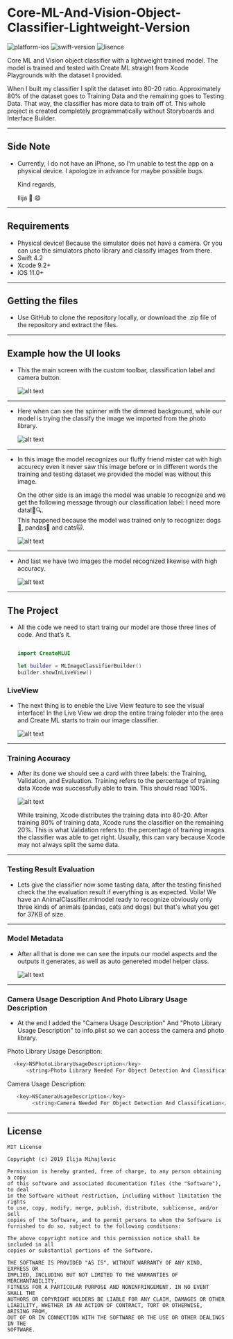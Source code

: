 # Core-ML-And-Vision-Object-Classifier-Lightweight-Version

![platform-ios](https://img.shields.io/badge/platform-ios-Blue.svg)
![swift-version](https://img.shields.io/badge/swift-4.2-Orange.svg)
![lisence](https://img.shields.io/badge/license-MIT-Lightgrey.svg)

Core ML and Vision object classifier with a lightweight trained model. The model is trained and tested with Create ML straight from Xcode Playgrounds with the dataset I provided.

When I built my classifier I split the dataset into 80-20 ratio. Approximately 80% of the dataset goes to Training Data and the remaining goes to Testing Data. That way, the classifier has more data to train off of. This whole project is created completely programmatically without Storyboards and Interface Builder.

___

## Side Note
* Currently, I do not have an iPhone, so I'm unable to test the app on a physical device. I apologize in advance for maybe possible bugs.

   Kind regards,

   Ilija 🖖 😄
___

## Requirements
- Physical device! Because the simulator does not have a camera. 
  Or you can use the simulators photo library and classify images from there.
- Swift 4.2
- Xcode 9.2+
- iOS 11.0+
___

## Getting the files

* Use GitHub to clone the repository locally, or download the .zip file of the repository and extract the files.
___

## Example how the UI looks

* This the main screen with the custom toolbar, classification label and camera button.

   ![alt text](https://github.com/IlijaMihajlovic/Core-ML-And-Vision-Object-Classifier-Lightweight-Version/blob/master/Images/Hand.png)
___

* Here when can see the spinner with the dimmed background, while our model is trying the classify the image we imported from the photo library.

   ![alt text](https://github.com/IlijaMihajlovic/Core-ML-And-Vision-Object-Classifier-Lightweight-Version/blob/master/Images/spinner.png)
   
___   
   
* In this image the model recognizes our fluffy friend mister cat with high accurecy even it never saw this image before or in different words the training and testing dataset we provided the model was without this image.

   On the other side is an image the model was unable to recognize and we get the following message through
our classification label: I need more data!😬🔍.   
This happened because the model was trained only to recognize: dogs🐶, pandas🐼 and cats🐱.

   ![alt text](https://github.com/IlijaMihajlovic/Core-ML-And-Vision-Object-Classifier-Lightweight-Version/blob/master/Images/catAndFlowers.png)
___

* And last we have two images the model recognized likewise with high accuracy.

   ![alt text](https://github.com/IlijaMihajlovic/Core-ML-And-Vision-Object-Classifier-Lightweight-Version/blob/master/Images/pandaAndDog.png)
___

## The Project

* All the code we need to start traing our model are those three lines of code. And that’s it.

    ```swift

   import CreateMLUI
 
   let builder = MLImageClassifierBuilder()
   builder.showInLiveView()

   ```
   
### LiveView
* The next thing is to eneble the Live View feature to see the visual interface!
In the Live View we drop the entire traing foleder into the area and Create ML starts to train our image classifier.

   ![alt text](https://github.com/IlijaMihajlovic/Core-ML-And-Vison-Object-Classifier-Lightweight/blob/master/Images/LiveView.png)

___

### Training Accuracy

* After its done we should see a card with three labels: the Training, Validation, and Evaluation. Training refers to the percentage of training data Xcode was successfully able to train. This should read 100%. 

   ![alt text](https://github.com/IlijaMihajlovic/Core-ML-And-Vison-Object-Classifier-Lightweight/blob/master/Images/model%20accuracy%20after%20testing.png)
   
     While training, Xcode distributes the training data into 80-20. After training 80% of training data, Xcode runs the     classifier on the remaining 20%. This is what Validation refers to: the percentage of training images the classifier was   able to get right. Usually, this can vary because Xcode may not always split the same data.

___

### Testing Result Evaluation

* Lets give the classifier now some tasting data, after the testing finished check the the evaluation result if everything is as expected.
    Voila! We have an AnimalClassifier.mlmodel ready to recognize obviously only three kinds of animals (pandas, cats and dogs) but that's what you get for 37KB of size.

___

### Model Metadata

* After all that is done we can see the inputs our model aspects and the outputs it generates, as well as auto genereted model helper class.

   ![alt text](https://github.com/IlijaMihajlovic/Core-ML-And-Vison-Object-Classifier-Lightweight/blob/master/Images/Model%20Metadata.png)


___
### Camera Usage Description And Photo Library Usage Description  

* At the end I added the "Camera Usage Description" And "Photo Library Usage Description" to info.plist 
so we can access the camera and photo library.

Photo Library Usage Description:
```swift
  <key>NSPhotoLibraryUsageDescription</key>
      <string>Photo Library Needed For Object Detection And Classification</string>
```
Camera Usage Description:
```swift   
   <key>NSCameraUsageDescription</key>
        <string>Camera Needed For Object Detection And Classification</string>
```
___

## License
```
MIT License

Copyright (c) 2019 Ilija Mihajlovic

Permission is hereby granted, free of charge, to any person obtaining a copy
of this software and associated documentation files (the "Software"), to deal
in the Software without restriction, including without limitation the rights
to use, copy, modify, merge, publish, distribute, sublicense, and/or sell
copies of the Software, and to permit persons to whom the Software is
furnished to do so, subject to the following conditions:

The above copyright notice and this permission notice shall be included in all
copies or substantial portions of the Software.

THE SOFTWARE IS PROVIDED "AS IS", WITHOUT WARRANTY OF ANY KIND, EXPRESS OR
IMPLIED, INCLUDING BUT NOT LIMITED TO THE WARRANTIES OF MERCHANTABILITY,
FITNESS FOR A PARTICULAR PURPOSE AND NONINFRINGEMENT. IN NO EVENT SHALL THE
AUTHORS OR COPYRIGHT HOLDERS BE LIABLE FOR ANY CLAIM, DAMAGES OR OTHER
LIABILITY, WHETHER IN AN ACTION OF CONTRACT, TORT OR OTHERWISE, ARISING FROM,
OUT OF OR IN CONNECTION WITH THE SOFTWARE OR THE USE OR OTHER DEALINGS IN THE
SOFTWARE.

```
